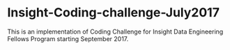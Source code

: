 # Insight-Coding-challenge-July2017

This is an implementation of Coding Challenge for Insight Data Engineering Fellows Program starting September 2017.

